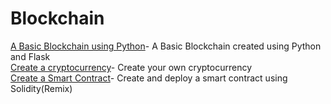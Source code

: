 # Blockchain
[A Basic Blockchain using Python](https://github.com/j-12/Blockchain/blob/master/blockchain.py)- A Basic Blockchain created using Python and Flask <br/>
[Create a cryptocurrency](https://github.com/j-12/Blockchain/tree/master/Cryptocurrency)- Create your own cryptocurrency<br/>
[Create a Smart Contract](https://github.com/j-12/Blockchain/tree/master/Cryptocurrency)- Create and deploy a smart contract using Solidity(Remix)
